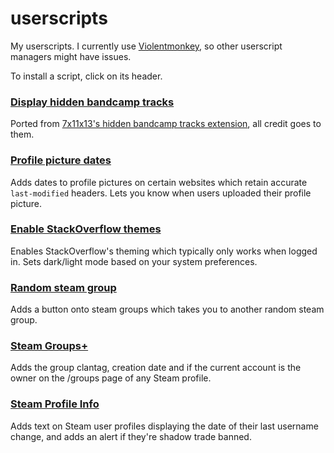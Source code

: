 # userscripts

My userscripts. I currently use [Violentmonkey](https://violentmonkey.github.io/), so other userscript managers might have issues.

To install a script, click on its header.

### [Display hidden bandcamp tracks](https://github.com/f0e/userscripts/raw/main/hidden-bandcamp-tracks.user.js)

Ported from [7x11x13's hidden bandcamp tracks extension](https://github.com/7x11x13/hidden-bandcamp-tracks), all credit goes to them.

### [Profile picture dates](https://github.com/f0e/userscripts/raw/main/profile-picture-dates.user.js)

Adds dates to profile pictures on certain websites which retain accurate `last-modified` headers. Lets you know when users uploaded their profile picture.

### [Enable StackOverflow themes](https://github.com/f0e/userscripts/raw/main/enable-stackoverflow-themes.user.js)

Enables StackOverflow's theming which typically only works when logged in. Sets dark/light mode based on your system preferences.

### [Random steam group](https://github.com/f0e/userscripts/raw/main/random-steam-group.user.js)

Adds a button onto steam groups which takes you to another random steam group.

### [Steam Groups+](https://github.com/f0e/userscripts/raw/main/steam-groups+.user.js)

Adds the group clantag, creation date and if the current account is the owner on the /groups page of any Steam profile.

### [Steam Profile Info](https://github.com/f0e/userscripts/raw/main/steam-profile-info.user.js)

Adds text on Steam user profiles displaying the date of their last username change, and adds an alert if they're shadow trade banned.
